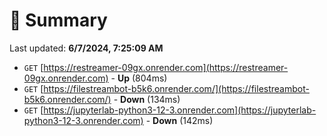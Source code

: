 # 📖 Summary
Last updated: **6/7/2024, 7:25:09 AM**

- `GET` [https://restreamer-09gx.onrender.com](https://restreamer-09gx.onrender.com) - **Up** (804ms)
- `GET` [https://filestreambot-b5k6.onrender.com/](https://filestreambot-b5k6.onrender.com/) - **Down** (134ms)
- `GET` [https://jupyterlab-python3-12-3.onrender.com](https://jupyterlab-python3-12-3.onrender.com) - **Down** (142ms)
